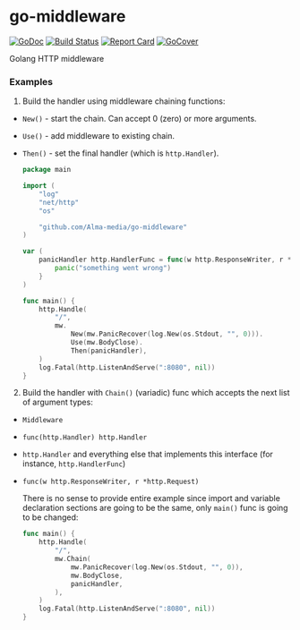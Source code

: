 # go-middleware

[![GoDoc][godoc-badge]][godoc-link]
[![Build Status][circleci-badge]][circleci-link]
[![Report Card][report-badge]][report-link]
[![GoCover][cover-badge]][cover-link]

Golang HTTP middleware

### Examples

1. Build the handler using middleware chaining functions:
- `New()` - start the chain. Can accept 0 (zero) or more arguments.
- `Use()` - add middleware to existing chain.
- `Then()` - set the final handler (which is `http.Handler`).

    ```go
    package main

    import (
    	"log"
    	"net/http"
    	"os"

    	"github.com/Alma-media/go-middleware"
    )

    var (
        panicHandler http.HandlerFunc = func(w http.ResponseWriter, r *http.Request) {
    	    panic("something went wrong")
        }
    )

    func main() {
    	http.Handle(
    		"/",
    		mw.
    			New(mw.PanicRecover(log.New(os.Stdout, "", 0))).
    			Use(mw.BodyClose).
    			Then(panicHandler),
    	)
    	log.Fatal(http.ListenAndServe(":8080", nil))
    }

    ```

2. Build the handler with `Chain()` (variadic) func which accepts the next list of argument types:
- `Middleware`
- `func(http.Handler) http.Handler`
- `http.Handler` and everything else that implements this interface (for instance, `http.HandlerFunc`)
- `func(w http.ResponseWriter, r *http.Request)`

    There is no sense to provide entire example since import and variable declaration sections are going to be the same, only `main()` func is going to be changed:

    ```go
    func main() {
    	http.Handle(
    		"/",
    		mw.Chain(
    			mw.PanicRecover(log.New(os.Stdout, "", 0)),
    			mw.BodyClose,
    			panicHandler,
    		),
    	)
    	log.Fatal(http.ListenAndServe(":8080", nil))
    }
    ```

[godoc-badge]: https://godoc.org/github.com/Alma-media/go-middleware?status.svg
[godoc-link]: https://godoc.org/github.com/Alma-media/go-middleware
[circleci-badge]: https://circleci.com/gh/Alma-media/go-middleware.svg?style=shield
[circleci-link]: https://circleci.com/gh/Alma-media/go-middleware
[report-badge]: https://goreportcard.com/badge/github.com/Alma-media/go-middleware
[report-link]: https://goreportcard.com/report/github.com/Alma-media/go-middleware
[cover-badge]: https://gocover.io/_badge/github.com/Alma-media/go-middleware
[cover-link]: https://gocover.io/github.com/Alma-media/go-middleware
